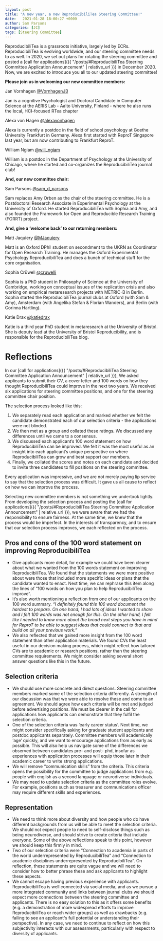 ```yaml
---
layout: post
title: "A new year, a new ReproducibiliTea Steering Committee!"
date:   2021-01-28 18:00:27 +0000
author: Sam Parsons
categories: [JC]
tags: [Steering Committee]
---
```


ReproducibiliTea is a grassroots initiative, largely led by ECRs. 
ReproducibiliTea is evolving worldwide, and our steering committee needs to as well. 
In 2020, we set out plans for rotating the steering committee and posted a [call for applications]({{ "/posts/#ReproducibiliTea Steering Committee Application Announcement" | relative_url }}) in December 2020. 
Now, we are excited to introduce you all to our updated steering committee!

**Please join us in welcoming our new committee members:**

Jan Vornhagen [@VornhagenJB](https://twitter.com/VornhagenJB)

Jan is a cognitive Psychologist and Doctoral Candidate in Computer Science at the AERIS Lab - Aalto University, Finland - where he also runs the local, HCI-focused RTea chapter

Alexa von Hagen [@alexavonhagen](https://twitter.com/alexavonhagen)

Alexa is currently a postdoc in the field of school psychology at Goethe University Frankfurt in Germany. Alexa first started with ReproT Singapore last year, but am now contributing to Frankfurt ReproT.

William Ngiam [@will_ngiam](https://twitter.com/will_ngiam)

William is a postdoc in the Department of Psychology at the University of Chicago, where he started and co-organizes the ReproducibiliTea journal club!

**And, our new committee chair:**

Sam Parsons [@sam_d_parsons](https://twitter.com/Sam_D_Parsons)

Sam replaces Amy Orben as the chair of the steering committee. 
He is a Postdoctoral Research Associate in Experimental Psychology at the University of Oxford. 
He started ReproducibiliTea with Sophia and Amy, and also founded the Framework for Open and Reproducible Research Training (FORRT) project. 

**And, give a ‘welcome back’ to our returning members:**

Matt Jaquiery [@MJaquiery](https://twitter.com/MJaquiery)

Matt is an Oxford DPhil student on secondment to the UKRN as Coordinator for Open Research Training. 
He manages the Oxford Experimental Psychology ReproducibiliTea and does a bunch of technical stuff for the core organisation.

Sophia Crüwell [@cruwelli](https://twitter.com/cruwelli)

Sophia is a PhD student in Philosophy of Science at the University of Cambridge, working on conceptual issues of the replication crisis and also working on empirical metaresearch projects with METRIC-B in Berlin.
Sophia started the ReproducibiliTea journal clubs at Oxford (with Sam & Amy), Amsterdam (with Angelika Stefan & Florian Wanders), and Berlin (with Corinna Hartling).


Katie Drax [@katiedrax](https://twitter.com/katiedrax)

Katie is a third year PhD student in metaresearch at the University of Bristol. 
She is deputy lead at the University of Bristol Reproducibility, and is responsible for the ReproducibiliTea blog.  


# Reflections

In our [call for applications]({{ "/posts/#ReproducibiliTea Steering Committee Application Announcement" | relative_url }}), We asked applicants to submit their CV, a cover letter and 100 words on how they thought ReproducibiliTea could improve in the next two years. We received six applications for steering committee positions, and one for the steering committee chair position. 

The selection process looked like this:

1. We separately read each application and marked whether we felt the candidate demonstrated each of our selection criteria - the applications were not blinded. 
2. We then met as a group and collated these ratings. 
We discussed any differences until we came to a consensus. 
3. We discussed each applicant’s 100 word statement on how ReproducibiliTea can be improved. 
We felt it was the most useful as an insight into each applicant’s unique perspective on where ReproducibiliTea can grow and best support our members. 
4. Finally, we collated the scores and notes on each candidate and decided to invite three candidates to fill positions on the steering committee. 

Every application was impressive, and we are not merely paying lip service to say that the selection process was difficult. 
It gave us all cause to reflect on how we can improve the process. 

Selecting new committee members is not something we undertook lightly. 
From developing the selection process and posting the [call for applications]({{ "/posts/#ReproducibiliTea Steering Committee Application Announcement" | relative_url }}), we were aware that we had the responsibility to ensure fairness. 
At the same time, we knew that the process would be imperfect. 
In the interests of transparency, and to ensure that our selection process improves, we each reflected on the process.

## Pros and cons of the 100 word statement on improving ReproducibiliTea

* Give applicants more detail, for example we could have been clearer about what we wanted from the 100 words statement on improving ReproducibiliTea. 
We found that the statements we were more positive about were those that included more specific ideas or plans that the candidate wanted to enact. 
Next time, we can rephrase this item along the lines of “100 words on how you plan to help ReproducibiliTea improve”. 
* It’s also worth mentioning a reflection from one of our applicants on the 100 word summary. 
*“I definitely found this 100 word document the hardest to prepare. 
On one hand, I had lots of ideas I wanted to share and I felt 100 words was not enough for this. 
On the other hand, I felt like I needed to know more about the broad next steps you have in mind for ReproT to be able to suggest ideas that could connect to that and build on all your previous work.”*
* We also reflected that we gained more insight from the 100 word statement than other application materials. 
We found CVs the least useful in our decision making process, which might reflect how tailored CVs are to academic or research positions, rather than the steering committee requirements. 
We might consider asking several short answer questions like this in the future.

## Selection criteria

* We should use more concrete and direct questions. 
Steering committee members marked some of the selection criteria differently. 
A strength of our discussion was that we were able to resolve these and come to an agreement. 
We should agree how each criteria will be met and judged before advertising positions. 
We must be clearer in the call for applications how applicants can demonstrate that they fulfil the selection criteria. 
* One of the selection criteria was ‘early career status’. 
Next time, we might consider specifically asking for graduate student applicants and postdoc applicants separately. 
Committee members will academically ‘age’ quickly, and we want to encourage applications from as early as possible. 
This will also help us navigate some of the differences we observed between candidates pre- and post- phd, insofar as experiences with application processes will equip those later in their academic career to write strong applications. 
* We will remove “communication skills” from the criteria. 
This criteria opens the possibility for the committee to judge applications from e.g. people with english as a second language or neurodiverse individuals. 
* We may need to update selection criteria as the committee roles evolve.
For example, positions such as treasurer and communications officer may require different skills and experiences. 

## Representation

* We need to think more about diversity and how people who do have different backgrounds from us will be able to meet the selection criteria. 
We should not expect people to need to self-disclose things such as being neurodiverse, and should strive to create criteria that include everyone. 
Some of the above reflections speak to this point, however we should keep this firmly in mind.
* Two of our selection criteria were “Connection to academia in parts of the world underrepresented by ReproducibiliTea” and “Connection to academic disciplines underrepresented by ReproducibiliTea”. 
On reflection, these statements are quite vague and we will need to consider how to better phrase these and ask applicants to highlight these aspects. 
* We cannot escape having previous experience with applicants. 
ReproducibiliTea is well connected via social media, and as we pursue a more integrated community and links between journal clubs we should expect more connections between the steering committee and applicants. 
There is no easy solution to this as it offers some benefits (e.g. a demonstration of more widespread efforts to improve ReproducibiliTea or reach wider groups) as well as drawbacks (e.g. failing to see an applicant's full potential or understanding their perspective). 
In any case, we need to continue to reflect on how this subjectivity interacts with our assessments, particularly with respect to diversity of applicants. 
